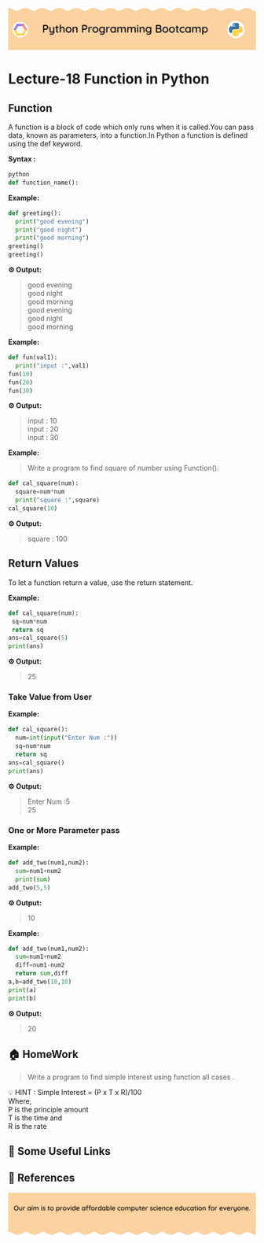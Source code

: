 <!-- HEADER -->
<p align="center">
  <img  src="./../assets/header.png?" />
</p>

# Lecture-18 Function in Python

## Function 

A function is a block of code which only runs when it is called.You can pass data, known as parameters, into a function.In Python a function is defined using the def keyword.

**Syntax :**
```python
python
def function_name():
```

**Example:**
```python
def greeting():
  print("good evening")
  print("good night")
  print("good morning")
greeting()
greeting()
```
**⚙️ Output:**
>good evening   
good night   
good morning  
good evening   
good night  
good morning

**Example:**
```python
def fun(val1):
  print("input :",val1)
fun(10)
fun(20)
fun(30)
```

**⚙️ Output:**
>input : 10  
input : 20    
input : 30 

**Example:**
>Write a program to find square of number using Function().

```python
def cal_square(num):
  square=num*num
  print("square :",square)
cal_square(10)
```

**⚙️ Output:**
>square : 100

## Return Values

 To let a function return a value, use the return statement.

 **Example:**
 ```python
def cal_square(num):
  sq=num*num
  return sq
ans=cal_square(5)
print(ans)
 ```
**⚙️ Output:**
>25

### Take Value from User

 **Example:**

```python
def cal_square():
  num=int(input("Enter Num :"))
  sq=num*num
  return sq
ans=cal_square()
print(ans)
```

**⚙️ Output:**
>Enter Num :5    
25

### One or More Parameter pass

**Example:**
```python
def add_two(num1,num2):
  sum=num1+num2
  print(sum)
add_two(5,5)
```

**⚙️ Output:**
>10

**Example:**
```python
def add_two(num1,num2):
  sum=num1+num2
  diff=num1-num2
  return sum,diff
a,b=add_two(10,10)
print(a)
print(b)
```
**⚙️ Output:**
>20

## 🏠 HomeWork
>  Write a program to find simple interest using function all cases .

💡 HINT : Simple Interest = (P x T x R)/100  
           Where,    
              P is the principle amount    
              T is the time and   
              R is the rate  
              
## 🔗 Some Useful Links

## 📖 References


<!-- FOOTER -->
<p align="center">
  <img  src="./../assets/footer.png" />
</p>